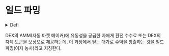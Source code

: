 # 일드 파밍

<details>

<summary>Defi</summary>



</details>

DEX의 AMM(자동 마켓 메이커)에 유동성을 공급한 자에게 환전 수수료 또는 DEX의 자체 토큰을 보상으로 제공하는데, 이 과정에서 얻는 대가로 수익을 창출하는 것을 일드 파밍(이자 농사)라고 지칭한다.

